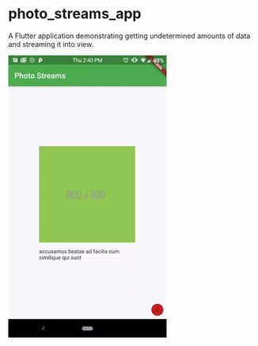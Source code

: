 # photo_streams_app

A Flutter application demonstrating getting undetermined amounts of data and streaming it into view.

![alt text](./demo.gif "Demo")
